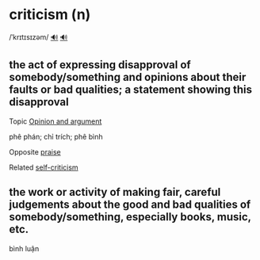 # criticism (n)

/ˈkrɪtɪsɪzəm/ [🔊](https://www.oxfordlearnersdictionaries.com/media/english/uk_pron/c/cri/criti/criticism__gb_2.mp3) [🔊](https://www.oxfordlearnersdictionaries.com/media/english/us_pron/c/cri/criti/criticism__us_3.mp3)

## the act of expressing disapproval of somebody/something and opinions about their faults or bad qualities; a statement showing this disapproval

Topic [Opinion and argument](../topics/opinion-and-argument.md#opinion--argument)

phê phán; chỉ trích; phê bình

Opposite [praise](../p/praise-n.md#words-that-show-that-you-approve-of-and-admire-somebodysomething)

Related [self-criticism](../s/self-criticism-n.md#the-process-of-looking-at-and-judging-your-own-faults-or-weaknesses)

## the work or activity of making fair, careful judgements about the good and bad qualities of somebody/something, especially books, music, etc.

bình luận